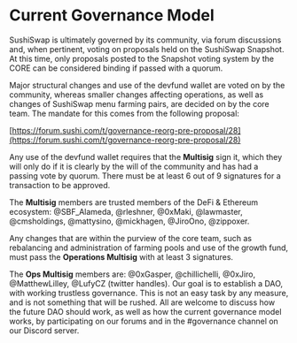# Current Governance Model

SushiSwap is ultimately governed by its community, via forum discussions and, when pertinent, voting on proposals held on the SushiSwap Snapshot. At this time, only proposals posted to the Snapshot voting system by the CORE can be considered binding if passed with a quorum.

Major structural changes and use of the devfund wallet are voted on by the community, whereas smaller changes affecting operations, as well as changes of SushiSwap menu farming pairs, are decided on by the core team. The mandate for this comes from the following proposal:

[https://forum.sushi.com/t/governance-reorg-pre-proposal/28](https://forum.sushi.com/t/governance-reorg-pre-proposal/28)

Any use of the devfund wallet requires that the **Multisig** sign it, which they will only do if it is clearly by the will of the community and has had a passing vote by quorum. There must be at least 6 out of 9 signatures for a transaction to be approved.

The **Multisig** members are trusted members of the DeFi & Ethereum ecosystem:
@SBF_Alameda, @rleshner, @0xMaki, @lawmaster, @cmsholdings, @mattysino, @mickhagen, @JiroOno, @zippoxer.

Any changes that are within the purview of the core team, such as rebalancing and administration of farming pools and use of the growth fund, must pass the **Operations Multisig** with at least 3 signatures.

The **Ops Multisig** members are: @0xGasper, @chillichelli, @0xJiro, @MatthewLilley, @LufyCZ
(twitter handles).
Our goal is to establish a DAO, with working trustless governance. This is not an easy task by any measure, and is not something that will be rushed. All are welcome to discuss how the future DAO should work, as well as how the current governance model works, by participating on our forums and in the #governance channel on our Discord server.
